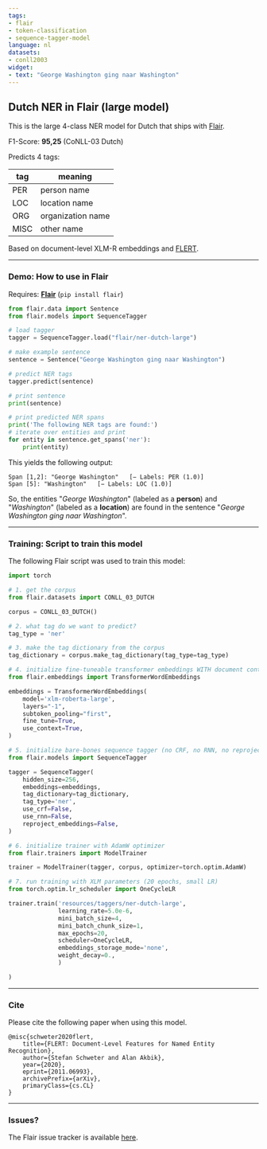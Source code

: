 ```yaml
---
tags:
- flair
- token-classification
- sequence-tagger-model
language: nl
datasets:
- conll2003
widget:
- text: "George Washington ging naar Washington"
---
```


## Dutch NER in Flair (large model)

This is the large 4-class NER model for Dutch that ships with [Flair](https://github.com/flairNLP/flair/).

F1-Score: **95,25** (CoNLL-03 Dutch)

Predicts 4 tags:

| **tag**                        | **meaning** |
|---------------------------------|-----------|
| PER         | person name | 
| LOC         | location name | 
| ORG         | organization name | 
| MISC         | other name | 

Based on document-level XLM-R embeddings and [FLERT](https://arxiv.org/pdf/2011.06993v1.pdf/).

---

### Demo: How to use in Flair

Requires: **[Flair](https://github.com/flairNLP/flair/)** (`pip install flair`)

```python
from flair.data import Sentence
from flair.models import SequenceTagger

# load tagger
tagger = SequenceTagger.load("flair/ner-dutch-large")

# make example sentence
sentence = Sentence("George Washington ging naar Washington")

# predict NER tags
tagger.predict(sentence)

# print sentence
print(sentence)

# print predicted NER spans
print('The following NER tags are found:')
# iterate over entities and print
for entity in sentence.get_spans('ner'):
    print(entity)

```

This yields the following output:
```
Span [1,2]: "George Washington"   [− Labels: PER (1.0)]
Span [5]: "Washington"   [− Labels: LOC (1.0)]
```

So, the entities "*George Washington*" (labeled as a **person**) and "*Washington*" (labeled as a **location**) are found in the sentence "*George Washington ging naar Washington*". 


---

### Training: Script to train this model

The following Flair script was used to train this model: 

```python
import torch

# 1. get the corpus
from flair.datasets import CONLL_03_DUTCH

corpus = CONLL_03_DUTCH()

# 2. what tag do we want to predict?
tag_type = 'ner'

# 3. make the tag dictionary from the corpus
tag_dictionary = corpus.make_tag_dictionary(tag_type=tag_type)

# 4. initialize fine-tuneable transformer embeddings WITH document context
from flair.embeddings import TransformerWordEmbeddings

embeddings = TransformerWordEmbeddings(
    model='xlm-roberta-large',
    layers="-1",
    subtoken_pooling="first",
    fine_tune=True,
    use_context=True,
)

# 5. initialize bare-bones sequence tagger (no CRF, no RNN, no reprojection)
from flair.models import SequenceTagger

tagger = SequenceTagger(
    hidden_size=256,
    embeddings=embeddings,
    tag_dictionary=tag_dictionary,
    tag_type='ner',
    use_crf=False,
    use_rnn=False,
    reproject_embeddings=False,
)

# 6. initialize trainer with AdamW optimizer
from flair.trainers import ModelTrainer

trainer = ModelTrainer(tagger, corpus, optimizer=torch.optim.AdamW)

# 7. run training with XLM parameters (20 epochs, small LR)
from torch.optim.lr_scheduler import OneCycleLR

trainer.train('resources/taggers/ner-dutch-large',
              learning_rate=5.0e-6,
              mini_batch_size=4,
              mini_batch_chunk_size=1,
              max_epochs=20,
              scheduler=OneCycleLR,
              embeddings_storage_mode='none',
              weight_decay=0.,
              )

)
```



---

### Cite

Please cite the following paper when using this model.

```
@misc{schweter2020flert,
    title={FLERT: Document-Level Features for Named Entity Recognition},
    author={Stefan Schweter and Alan Akbik},
    year={2020},
    eprint={2011.06993},
    archivePrefix={arXiv},
    primaryClass={cs.CL}
}
```

---

### Issues?

The Flair issue tracker is available [here](https://github.com/flairNLP/flair/issues/).
